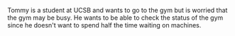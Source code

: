 Tommy is a student at UCSB and wants to go to the gym but is worried that the gym may be busy. He wants to be able to check the status of the gym since he doesn't want to spend half the time waiting on machines.
